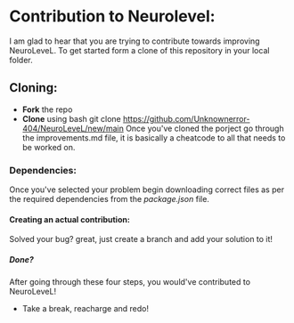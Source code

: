 # Contribution to Neurolevel:
I am glad to hear that you are trying to contribute towards improving NeuroLeveL. To get started form a clone of this repository in your local folder. 
## Cloning:
- **Fork** the repo
- **Clone** using bash git clone https://github.com/Unknownerror-404/NeuroLeveL/new/main
Once you've cloned the porject go through the improvements.md file, it is basically a cheatcode to all that needs to be worked on.
### Dependencies:
Once you've selected your problem begin downloading correct files as per the required dependencies from the *package.json* file.
#### Creating an actual contribution:
Solved your bug? great, just create a branch and add your solution to it!
##### Done?
After going through these four steps, you would've contributed to NeuroLeveL! 
- Take a break, reacharge and redo! 
